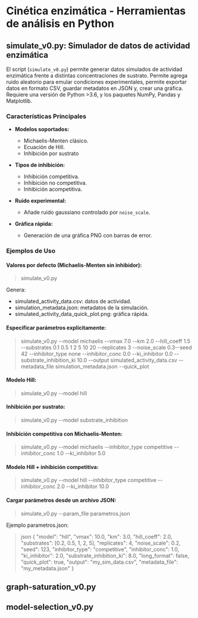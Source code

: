 #  Cinética enzimática - Herramientas de análisis en Python

## simulate_v0.py: Simulador de datos de actividad enzimática

El script (`simulate_v0.py`) permite generar datos simulados de actividad enzimática frente a distintas concentraciones de sustrato. Permite agrega ruido aleatorio para emular condiciones experimentales, permite exportar datos en formato CSV, guardar metadatos en JSON y, crear una gráfica. Requiere una versión de Python >3.6, y los paquetes NumPy, Pandas y Matplotlib.

### Características Principales

- **Modelos soportados:**
  - Michaelis-Menten clásico.
  - Ecuación de Hill.
  - Inhibición por sustrato

- **Tipos de inhibición:**
  - Inhibición competitiva.
  - Inhibición no competitiva.
  - Inhibición acompetitiva.

- **Ruido experimental:**
  - Añade ruido gaussiano controlado por `noise_scale`.

- **Gráfica rápida:**
  - Generación de una gráfica PNG con barras de error.

### Ejemplos de Uso

#### Valores por defecto (Michaelis-Menten sin inhibidor):
   
  >  simulate_v0.py

Genera:

   - simulated_activity_data.csv: datos de actividad.
   - simulation_metadata.json: metadatos de la simulación.
   - simulated_activity_data_quick_plot.png: gráfica rápida.

#### Especificar parámetros explícitamente:


 >   simulate_v0.py --model michaelis --vmax 7.0 --km 2.0 --hill_coeff 1.5 --substrates 0.1 0.5 1 2 5 10 20 --replicates 3 --noise_scale 0.3--seed 42 --inhibitor_type none --inhibitor_conc 0.0 --ki_inhibitor 0.0 --substrate_inhibition_ki 10.0 --output simulated_activity_data.csv --metadata_file simulation_metadata.json --quick_plot

#### Modelo Hill:

  >   simulate_v0.py --model hill

#### Inhibición por sustrato:
  >   simulate_v0.py --model substrate_inhibition

#### Inhibición competitiva con Michaelis-Menten:

  >  simulate_v0.py --model michaelis --inhibitor_type competitive --inhibitor_conc 1.0 --ki_inhibitor 5.0

#### Modelo Hill + inhibición competitiva:


  >  simulate_v0.py --model hill --inhibitor_type competitive --inhibitor_conc 2.0 --ki_inhibitor 10.0


#### Cargar parámetros desde un archivo JSON:

  >  simulate_v0.py --param_file parametros.json

Ejemplo parametros.json:

  >json
  {
  "model": "hill",
  "vmax": 10.0,
  "km": 3.0,
  "hill_coeff": 2.0,
  "substrates": [0.2, 0.5, 1, 2, 5],
  "replicates": 4,
  "noise_scale": 0.2,
  "seed": 123,
  "inhibitor_type": "competitive",
  "inhibitor_conc": 1.0,
  "ki_inhibitor": 2.0,
  "substrate_inhibition_ki": 8.0,
  "long_format": false,
  "quick_plot": true,
  "output": "my_sim_data.csv",
  "metadata_file": "my_metadata.json"
}

## graph-saturation_v0.py

## model-selection_v0.py
